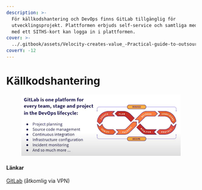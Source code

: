 ```yaml
---
description: >-
  För källkodshantering och DevOps finns GitLab tillgänglig för
  utvecklingsprojekt. Plattformen erbjuds self-service och samtliga medarbetare
  med ett SITHS-kort kan logga in i plattformen.
cover: >-
  ../.gitbook/assets/Velocity-creates-value_-Practical-guide-to-outsource-DevOps-tasks-for-your-project-1.png.webp
coverY: -12
---
```


# Källkodshantering

<div align="left">

<figure><img src="../.gitbook/assets/image (1).png" alt=""><figcaption></figcaption></figure>

</div>

#### Länkar

[GitLab](https://git.vgregion.se/) (åtkomlig via VPN)
